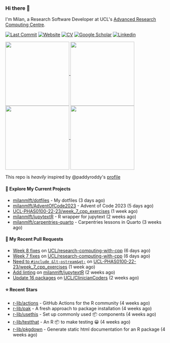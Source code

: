 ### Hi there 👋

I'm Milan, a Research Software Developer at UCL's [Advanced Research Computing
Centre](https://www.ucl.ac.uk/advanced-research-computing/advanced-research-computing-centre).

[![Last Commit](https://img.shields.io/github/last-commit/milanmlft/milanmlft?label=updated)](https://github.com/milanmlft)
[![Website](https://img.shields.io/badge/GitHub%20Pages-222?logo=githubpages&logoColor=fff&style=for-the-badge&style=flat)](https://milanmlft.dev)
[![CV](https://img.shields.io/badge/CV-PDF-pink.svg)](https://milanmlft.dev/uploads/resume.pdf)
[![Google Scholar](https://img.shields.io/badge/Google%20Scholar-4285F4?logo=googlescholar&logoColor=fff&style=for-the-badge&style=flat)](https://scholar.google.com/citations?user=LwW40HQAAAAJ&hl=en)
[![Linkedin](https://img.shields.io/badge/LinkedIn-0A66C2?logo=linkedin&logoColor=fff&style=for-the-badge&style=flat)](http://www.linkedin.com/in/milan-malfait)


<a href="https://github.com/milanmlft/milanmlft#gh-dark-mode-only">
  <img height=200 align="center" src="https://github-readme-stats-paddyroddy.vercel.app/api?username=milanmlft&disable_animations=true&hide_border=true&hide_title=true&include_all_commits=true&rank_icon=github&show=prs_merged,reviews&show_icons=true&theme=tokyonight" />
</a>
<a href="https://github.com/milanmlft/milanmlft#gh-dark-mode-only">
  <img height=200 align="center" src="https://github-readme-stats-paddyroddy.vercel.app/api/top-langs/?username=milanmlft&hide=jupyter%20notebook,html&langs_count=10&layout=compact&theme=tokyonight" />
</a>


<a href="https://github.com/milanmlft/milanmlft#gh-light-mode-only">
  <img height=200 align="center" src="https://github-readme-stats-paddyroddy.vercel.app/api?username=milanmlft&disable_animations=true&hide_border=true&hide_title=true&include_all_commits=true&rank_icon=github&show=prs_merged,reviews&show_icons=true&theme=default" />
</a>
<a href="https://github.com/milanmlft/milanmlft#gh-light-mode-only">
  <img height=200 align="center" src="https://github-readme-stats-paddyroddy.vercel.app/api/top-langs/?username=milanmlft&hide=jupyter%20notebook,html&langs_count=10&layout=compact&theme=default" />
</a>

This repo is _heavily_ inspired by @paddyroddy's [profile](https://github.com/paddyroddy/paddyroddy)

#### 👷 Explore My Current Projects

- [milanmlft/dotfiles](https://github.com/milanmlft/dotfiles) - My dotfiles
  (3 days ago)
- [milanmlft/AdventOfCode2023](https://github.com/milanmlft/AdventOfCode2023) - Advent of Code 2023
  (5 days ago)
- [UCL-PHAS0100-22-23/week_7_cpp_exercises](https://github.com/UCL-PHAS0100-22-23/week_7_cpp_exercises)
  (1 week ago)
- [milanmlft/jupytextR](https://github.com/milanmlft/jupytextR) - R wrapper for jupytext
  (2 weeks ago)
- [milanmlft/carpentries-quarto](https://github.com/milanmlft/carpentries-quarto) - Carpentries lessons in Quarto
  (3 weeks ago)

#### 🔨 My Recent Pull Requests

- [Week 8 fixes](https://github.com/UCL/research-computing-with-cpp/pull/142) on [UCL/research-computing-with-cpp](https://github.com/UCL/research-computing-with-cpp)
  (6 days ago)
- [Week 7 fixes](https://github.com/UCL/research-computing-with-cpp/pull/141) on [UCL/research-computing-with-cpp](https://github.com/UCL/research-computing-with-cpp)
  (6 days ago)
- [Need to `#include &lt;ostream&gt;`](https://github.com/UCL-PHAS0100-22-23/week_7_cpp_exercises/pull/1) on [UCL-PHAS0100-22-23/week_7_cpp_exercises](https://github.com/UCL-PHAS0100-22-23/week_7_cpp_exercises)
  (1 week ago)
- [Add linting](https://github.com/milanmlft/jupytextR/pull/7) on [milanmlft/jupytextR](https://github.com/milanmlft/jupytextR)
  (2 weeks ago)
- [Update 16 packages](https://github.com/UCL/ClinicianCoders/pull/9) on [UCL/ClinicianCoders](https://github.com/UCL/ClinicianCoders)
  (2 weeks ago)

#### ⭐ Recent Stars

- [r-lib/actions](https://github.com/r-lib/actions) - GitHub Actions for the R community
  (4 weeks ago)
- [r-lib/pak](https://github.com/r-lib/pak) - A fresh approach to package installation
  (4 weeks ago)
- [r-lib/usethis](https://github.com/r-lib/usethis) - Set up commonly used 📦 components
  (4 weeks ago)
- [r-lib/testthat](https://github.com/r-lib/testthat) - An R 📦 to make testing 😀
  (4 weeks ago)
- [r-lib/pkgdown](https://github.com/r-lib/pkgdown) - Generate static html documentation for an R package
  (4 weeks ago)
